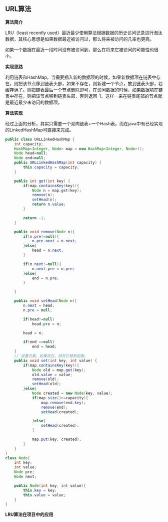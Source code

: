 ## URL算法

**算法简介**

LRU（least recently used）最近最少使用算法根据数据的历史访问记录进行淘汰数据，其核心思想是如果数据最近被访问过，那么将来被访问的几率也更高。

如果一个数据在最近一段时间没有被访问到，那么在将来它被访问的可能性也很小。

**实现思路**

利用链表和HashMap，当需要插入新的数据项的时候，如果新数据项在链表中存在，则把该节点移到链表头部，如果不存在，则新建一个节点，放到链表头部，若缓存满了。则把链表最后一个节点删除即可，在访问数据的时候，如果数据项在链表中存在，则把该节点移到链表头部，否则返回-1。这样一来在链表尾部的节点就是最近最少未访问的数据项。

**算法实现**

经过上面的分析，其实只需要一个双向链表+一个Hash表。而在java中有已经实现的LinkedHashMap可直接来完成。

```java
public class URLLinkedHashMap {
    int capacity;
    HashMap<Integer, Node> map = new HashMap<Integer, Node>();
    Node head=null;
    Node end=null;
    public URLLinkedHashMap(int capacity) {
        this.capacity = capacity;
    }

    public int get(int key) {
        if(map.containsKey(key)){
            Node n = map.get(key);
            remove(n);
            setHead(n);
            return n.value;
        }

        return -1;
    }

    public void remove(Node n){
        if(n.pre!=null){
            n.pre.next = n.next;
        }else{
            head = n.next;
        }

        if(n.next!=null){
            n.next.pre = n.pre;
        }else{
            end = n.pre;
        }

    }

    public void setHead(Node n){
        n.next = head;
        n.pre = null;

        if(head!=null)
            head.pre = n;

        head = n;

        if(end ==null)
            end = head;
    }
	// 设置元素，如果存在，则将它移到前面。
    public void set(int key, int value) {
        if(map.containsKey(key)){
            Node old = map.get(key);
            old.value = value;
            remove(old);
            setHead(old);
        }else{
            Node created = new Node(key, value);
            if(map.size()>=capacity){
                map.remove(end.key);
                remove(end);
                setHead(created);

            }else{
                setHead(created);
            }

            map.put(key, created);
        }
    }
}
class Node{
    int key;
    int value;
    Node pre;
    Node next;

    public Node(int key, int value){
        this.key = key;
        this.value = value;
    }
}
```

**LRU算法在项目中的应用**


